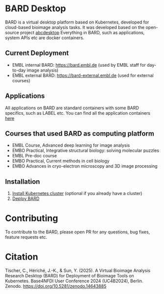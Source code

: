 # BARD Desktop # 
BARD is a virtual desktop platform based on Kubernetes, developed for cloud-based bioimage analysis tasks. 
It was developed based on the open-source project [abcdesktop](https://abcdesktop.io)
Everything in BARD, such as applications, system APIs etc are docker containers.

## Current Deployment ##
- EMBL internal BARD: https://bard.embl.de (used by EMBL staff for day-to-day image analysis)
- EMBL external BARD: https://bard-external.embl.de (used for external courses)

## Applications
All applications on BARD are standard containers with some BARD specifics, such as LABEL etc.
You can find all the application containers [here](https://github.com/embl-cba/bard-containers)

## Courses that used BARD as computing platform ##
- EMBL Course, Advanced deep learning for image analysis 
- EMBO Practical, Integrative structural biology: solving molecular puzzles
- EMBL Pre-doc course
- EMBO Practical, Current methods in cell biology
- EMBO Advances in cryo-electron microscopy and 3D image processing

## Installation ##
1. [Install Kubernetes cluster](install-k8s.md) (optional if you already have a cluster)
2. [Deploy BARD](deploy-bard.md)

# Contributing #
To contribute to the BARD, please open PR for any questions, bug fixes, feature requests etc.

# Citation #

Tischer, C., Hériché, J.-K., & Sun, Y. (2025). A Virtual Bioimage Analysis Research Desktop (BARD) for Deployment of Bioimage Tools on Kubernetes. Base4NFDI User Conference 2024 (UC4B2024), Berlin. Zenodo. https://doi.org/10.5281/zenodo.14643885





